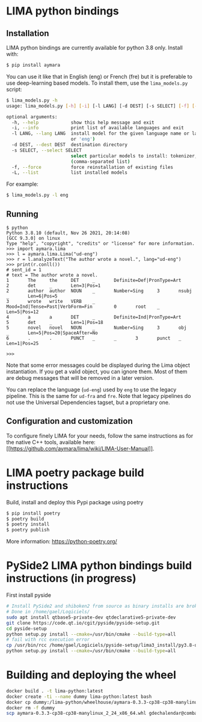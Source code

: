 # LIMA python bindings


## Installation

LIMA python bindings are currently available for python 3.8 only. Install with:
```bash
$ pip install aymara
```

You can use it like that in English (eng) or French (fre) but it is preferable to use deep-learning based models. To install them, use the `lima_models.py` script:

```bash
$ lima_models.py -h
usage: lima_models.py [-h] [-i] [-l LANG] [-d DEST] [-s SELECT] [-f] [-L]

optional arguments:
  -h, --help            show this help message and exit
  -i, --info            print list of available languages and exit
  -l LANG, --lang LANG  install model for the given language name or language code (example: 'english'
                        or 'eng')
  -d DEST, --dest DEST  destination directory
  -s SELECT, --select SELECT
                        select particular models to install: tokenizer, morphosyntax, lemmatizer
                        (comma-separated list)
  -f, --force           force reinstallation of existing files
  -L, --list            list installed models
```

For example:
```bash
$ lima_models.py -l eng
```

## Running


```
$ python
Python 3.8.10 (default, Nov 26 2021, 20:14:08)
[GCC 9.3.0] on linux
Type "help", "copyright", "credits" or "license" for more information.
>>> import aymara.lima
>>> l = aymara.lima.Lima("ud-eng")
>>> r = l.analyzeText("The author wrote a novel.", lang="ud-eng")
>>> print(r.conll())
# sent_id = 1
# text = The author wrote a novel.
1       The     the     DET     _       Definite=Def|PronType=Art       2       det     _       Len=3|Pos=1
2       author  author  NOUN    _       Number=Sing     3       nsubj   _       Len=6|Pos=5
3       wrote   write   VERB    _       Mood=Ind|Tense=Past|VerbForm=Fin        0       root    _       Len=5|Pos=12
4       a       a       DET     _       Definite=Ind|PronType=Art       5       det     _       Len=1|Pos=18
5       novel   novel   NOUN    _       Number=Sing     3       obj     _       Len=5|Pos=20|SpaceAfter=No
6       .       .       PUNCT   _       _       3       punct   _       Len=1|Pos=25

>>>
```

Note that some error messages could be displayed during the Lima object instantiation. If you get a valid object, you can ignore them. Most of them are debug messages that will be removed in a later version.

You can replace the language (`ud-eng`) used by `eng` to use the legacy pipeline. This is the same for `ud-fra` and `fre`. Note that legacy pipelines do not use the Universal Dependencies tagset, but a proprietary one.

## Configuration and customization

To configure finely LIMA for your needs, follow the same instructions as for the native C++ tools, available here: [[https://github.com/aymara/lima/wiki/LIMA-User-Manual]].



# LIMA poetry package build instructions

Build, install and deploy this Pypi package using poetry

```bash
$ pip install poetry
$ poetry build
$ poetry install
$ poetry publish
```

More information: https://python-poetry.org/



# PySide2 LIMA python bindings build instructions (in progress)

First install pyside
```bash
# Install PySide2 and shiboken2 from source as binary installs are broken
# Done in /home/gael/Logiciels/
sudo apt install qtbase5-private-dev qtdeclarative5-private-dev
git clone https://code.qt.io/cgit/pyside/pyside-setup.git
cd pyside-setup
python setup.py install --cmake=/usr/bin/cmake --build-type=all
# fail with rcc execution error
cp /usr/bin/rcc /home/gael/Logiciels/pyside-setup/lima3_install/py3.8-qt5.15.3-64bit-release/bin/rcc
python setup.py install --cmake=/usr/bin/cmake --build-type=all
```

# Building and deploying the wheel

```bash
docker build . -t lima-python:latest
docker create -ti --name dummy lima-python:latest bash
docker cp dummy:/lima-python/wheelhouse/aymara-0.3.3-cp38-cp38-manylinux_2_24_x86_64.whl .
docker rm -f dummy
scp aymara-0.3.3-cp38-cp38-manylinux_2_24_x86_64.whl gdechalendar@combava:/data/HTTP_FileServer/data/lima
```
